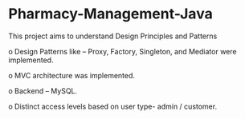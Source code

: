 # Pharmacy-Management-Java
This project aims to understand Design Principles and Patterns

o	Design Patterns like – Proxy, Factory, Singleton, and Mediator were implemented.

o	MVC architecture was implemented.

o	Backend – MySQL.

o	Distinct access levels based on user type- admin / customer.

